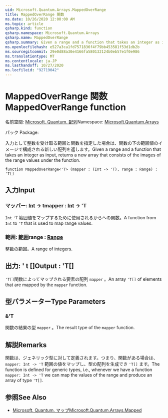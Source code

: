 ```yaml
---
uid: Microsoft.Quantum.Arrays.MappedOverRange
title: MappedOverRange 関数
ms.date: 10/26/2020 12:00:00 AM
ms.topic: article
qsharp.kind: function
qsharp.namespace: Microsoft.Quantum.Arrays
qsharp.name: MappedOverRange
qsharp.summary: Given a range and a function that takes an integer as input, returns a new array that consists of the images of the range values under the function.
ms.openlocfilehash: e527a3ca1fd7571836f4f79bb453581f53d1db2b
ms.sourcegitcommit: 29e0d88a30e4166fa580132124b0eb57e1f0e986
ms.translationtype: MT
ms.contentlocale: ja-JP
ms.lasthandoff: 10/27/2020
ms.locfileid: "92719042"
---
```

# <a name="mappedoverrange-function"></a><span data-ttu-id="9ff60-102">MappedOverRange 関数</span><span class="sxs-lookup"><span data-stu-id="9ff60-102">MappedOverRange function</span></span>

<span data-ttu-id="9ff60-103">名前空間: [Microsoft. Quantum. 配列](xref:Microsoft.Quantum.Arrays)</span><span class="sxs-lookup"><span data-stu-id="9ff60-103">Namespace: [Microsoft.Quantum.Arrays](xref:Microsoft.Quantum.Arrays)</span></span>

<span data-ttu-id="9ff60-104">パック [](https://nuget.org/packages/)</span><span class="sxs-lookup"><span data-stu-id="9ff60-104">Package: [](https://nuget.org/packages/)</span></span>


<span data-ttu-id="9ff60-105">入力として整数を受け取る範囲と関数を指定した場合は、関数の下の範囲値のイメージで構成される新しい配列を返します。</span><span class="sxs-lookup"><span data-stu-id="9ff60-105">Given a range and a function that takes an integer as input, returns a new array that consists of the images of the range values under the function.</span></span>

```qsharp
function MappedOverRange<'T> (mapper : (Int -> 'T), range : Range) : 'T[]
```


## <a name="input"></a><span data-ttu-id="9ff60-106">入力</span><span class="sxs-lookup"><span data-stu-id="9ff60-106">Input</span></span>

### <a name="mapper--int---t"></a><span data-ttu-id="9ff60-107">マッパー: [Int](xref:microsoft.quantum.lang-ref.int) -> t</span><span class="sxs-lookup"><span data-stu-id="9ff60-107">mapper : [Int](xref:microsoft.quantum.lang-ref.int) -> 'T</span></span>

<span data-ttu-id="9ff60-108">`Int` `'T` 範囲値をマップするために使用されるからへの関数。</span><span class="sxs-lookup"><span data-stu-id="9ff60-108">A function from `Int` to `'T` that is used to map range values.</span></span>


### <a name="range--range"></a><span data-ttu-id="9ff60-109">範囲: [範囲](xref:microsoft.quantum.lang-ref.range)</span><span class="sxs-lookup"><span data-stu-id="9ff60-109">range : [Range](xref:microsoft.quantum.lang-ref.range)</span></span>

<span data-ttu-id="9ff60-110">整数の範囲。</span><span class="sxs-lookup"><span data-stu-id="9ff60-110">A range of integers.</span></span>



## <a name="output--t"></a><span data-ttu-id="9ff60-111">出力: ' t []</span><span class="sxs-lookup"><span data-stu-id="9ff60-111">Output : 'T[]</span></span>

<span data-ttu-id="9ff60-112">`'T[]`関数によってマップされる要素の配列 `mapper` 。</span><span class="sxs-lookup"><span data-stu-id="9ff60-112">An array `'T[]` of elements that are mapped by the `mapper` function.</span></span>

## <a name="type-parameters"></a><span data-ttu-id="9ff60-113">型パラメーター</span><span class="sxs-lookup"><span data-stu-id="9ff60-113">Type Parameters</span></span>

### <a name="t"></a><span data-ttu-id="9ff60-114">&</span><span class="sxs-lookup"><span data-stu-id="9ff60-114">'T</span></span>

<span data-ttu-id="9ff60-115">関数の結果の型 `mapper` 。</span><span class="sxs-lookup"><span data-stu-id="9ff60-115">The result type of the `mapper` function.</span></span>

## <a name="remarks"></a><span data-ttu-id="9ff60-116">解説</span><span class="sxs-lookup"><span data-stu-id="9ff60-116">Remarks</span></span>

<span data-ttu-id="9ff60-117">関数は、ジェネリック型に対して定義されます。つまり、関数がある場合は、 `mapper: Int -> 'T` 範囲の値をマップし、型の配列を生成でき `'T[]` ます。</span><span class="sxs-lookup"><span data-stu-id="9ff60-117">The function is defined for generic types, i.e., whenever we have a function `mapper: Int -> 'T` we can map the values of the range and produce an array of type `'T[]`.</span></span>

## <a name="see-also"></a><span data-ttu-id="9ff60-118">参照</span><span class="sxs-lookup"><span data-stu-id="9ff60-118">See Also</span></span>

- [<span data-ttu-id="9ff60-119">Microsoft. Quantum. マップ</span><span class="sxs-lookup"><span data-stu-id="9ff60-119">Microsoft.Quantum.Arrays.Mapped</span></span>](xref:Microsoft.Quantum.Arrays.Mapped)